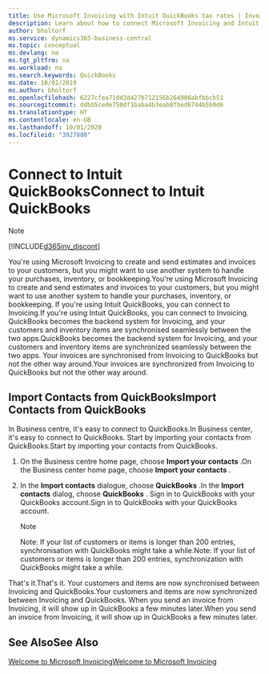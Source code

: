 ```yaml
---
title: Use Microsoft Invoicing with Intuit QuickBooks tax rates | Invoicing
description: Learn about how to connect Microsoft Invoicing and Intuit QuickBooks.
author: bholtorf
ms.service: dynamics365-business-central
ms.topic: conceptual
ms.devlang: na
ms.tgt_pltfrm: na
ms.workload: na
ms.search.keywords: QuickBooks
ms.date: 10/01/2019
ms.author: bholtorf
ms.openlocfilehash: 6227cfea71dd3d427b712156b264908abfbbcb51
ms.sourcegitcommit: ddbb5cede750df1baba4b3eab8fbed6744b5b9d6
ms.translationtype: HT
ms.contentlocale: en-GB
ms.lasthandoff: 10/01/2020
ms.locfileid: "3927880"
---
```

# <a name="connect-to-intuit-quickbooks"></a><span data-ttu-id="6f633-103">Connect to Intuit QuickBooks</span><span class="sxs-lookup"><span data-stu-id="6f633-103">Connect to Intuit QuickBooks</span></span>
> [!Note]
> [!INCLUDE[d365inv_discont](includes/d365inv_discont.md)]

<span data-ttu-id="6f633-104">You're using Microsoft Invoicing to create and send estimates and invoices to your customers, but you might want to use another system to handle your purchases, inventory, or bookkeeping.</span><span class="sxs-lookup"><span data-stu-id="6f633-104">You're using Microsoft Invoicing to create and send estimates and invoices to your customers, but you might want to use another system to handle your purchases, inventory, or bookkeeping.</span></span> <span data-ttu-id="6f633-105">If you're using Intuit QuickBooks, you can connect to Invoicing.</span><span class="sxs-lookup"><span data-stu-id="6f633-105">If you're using Intuit QuickBooks, you can connect to Invoicing.</span></span> <span data-ttu-id="6f633-106">QuickBooks becomes the backend system for Invoicing, and your customers and inventory items are synchronised seamlessly between the two apps.</span><span class="sxs-lookup"><span data-stu-id="6f633-106">QuickBooks becomes the backend system for Invoicing, and your customers and inventory items are synchronized seamlessly between the two apps.</span></span> <span data-ttu-id="6f633-107">Your invoices are synchronised from Invoicing to QuickBooks but not the other way around.</span><span class="sxs-lookup"><span data-stu-id="6f633-107">Your invoices are synchronized from Invoicing to QuickBooks but not the other way around.</span></span>

## <a name="import-contacts-from-quickbooks"></a><span data-ttu-id="6f633-108">Import Contacts from QuickBooks</span><span class="sxs-lookup"><span data-stu-id="6f633-108">Import Contacts from QuickBooks</span></span>
<span data-ttu-id="6f633-109">In Business centre, it's easy to connect to QuickBooks.</span><span class="sxs-lookup"><span data-stu-id="6f633-109">In Business center, it's easy to connect to QuickBooks.</span></span> <span data-ttu-id="6f633-110">Start by importing your contacts from QuickBooks.</span><span class="sxs-lookup"><span data-stu-id="6f633-110">Start by importing your contacts from QuickBooks.</span></span>

1. <span data-ttu-id="6f633-111">On the Business centre home page, choose **Import your contacts** .</span><span class="sxs-lookup"><span data-stu-id="6f633-111">On the Business center home page, choose **Import your contacts** .</span></span>
2. <span data-ttu-id="6f633-112">In the **Import contacts** dialogue, choose **QuickBooks** .</span><span class="sxs-lookup"><span data-stu-id="6f633-112">In the **Import contacts** dialog, choose **QuickBooks** .</span></span> <span data-ttu-id="6f633-113">Sign in to QuickBooks with your QuickBooks account.</span><span class="sxs-lookup"><span data-stu-id="6f633-113">Sign in to QuickBooks with your QuickBooks account.</span></span>

    > [!Note]
    > <span data-ttu-id="6f633-114">Note: If your list of customers or items is longer than 200 entries, synchronisation with QuickBooks might take a while.</span><span class="sxs-lookup"><span data-stu-id="6f633-114">Note: If your list of customers or items is longer than 200 entries, synchronization with QuickBooks might take a while.</span></span>

<span data-ttu-id="6f633-115">That's it.</span><span class="sxs-lookup"><span data-stu-id="6f633-115">That's it.</span></span> <span data-ttu-id="6f633-116">Your customers and items are now synchronised between Invoicing and QuickBooks.</span><span class="sxs-lookup"><span data-stu-id="6f633-116">Your customers and items are now synchronized between Invoicing and QuickBooks.</span></span> <span data-ttu-id="6f633-117">When you send an invoice from Invoicing, it will show up in QuickBooks a few minutes later.</span><span class="sxs-lookup"><span data-stu-id="6f633-117">When you send an invoice from Invoicing, it will show up in QuickBooks a few minutes later.</span></span>

## <a name="see-also"></a><span data-ttu-id="6f633-118">See Also</span><span class="sxs-lookup"><span data-stu-id="6f633-118">See Also</span></span>
[<span data-ttu-id="6f633-119">Welcome to Microsoft Invoicing</span><span class="sxs-lookup"><span data-stu-id="6f633-119">Welcome to Microsoft Invoicing</span></span>](index.md)
